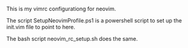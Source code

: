 This is my vimrc configurationg for neovim.

The script SetupNeovimProfile.ps1 is a powershell script to set up the init.vim file to point to here.

The bash script neovim_rc_setup.sh does the same.
